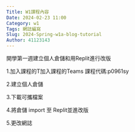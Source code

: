 ```yaml
---
Title: W1課程內容
Date: 2024-02-23 11:00
Category: w1
Tags: 網誌編寫
Slug: 2024-Spring-w1a-blog-tutorial
Author: 41123143
---
```


開學第一週建立個人倉儲和用Replit進行改版

<!-- PELICAN_END_SUMMARY -->

1.加入課程的T加入課程的Teams
  課程代碼:p0961sy

2.建立個人倉儲

3.下載可攜檔案

4.將倉儲 import 至 Replit並進改版

5.更改網誌